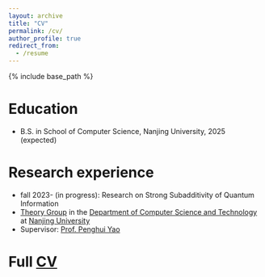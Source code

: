 ```yaml
---
layout: archive
title: "CV"
permalink: /cv/
author_profile: true
redirect_from:
  - /resume
---
```


{% include base_path %}

Education
======
* B.S. in School of Computer Science, Nanjing University, 2025 (expected)

Research experience
======
*  fall 2023- (in progress): Research on Strong Subadditivity of Quantum Information
  * [Theory Group](https://tcs.nju.edu.cn/) in the [Department of Computer Science and Technology](https://cs.nju.edu.cn/main.htm) at [Nanjing University](https://www.nju.edu.cn/)
  * Supervisor: [Prof. Penghui Yao](http://penghuiyao.info/)

Full [CV](https://cvivier.github.io/files/cv.pdf)
======

